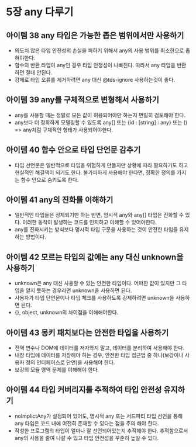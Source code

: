 # 5장 any 다루기

## 아이템 38 any 타입은 가능한 좁은 범위에서만 사용하기

- 의도치 않은 타입 안전성의 손실을 피하기 위해서 any의 사용 범위를 최소한으로 좁혀야한다.
- 함수의 반환 타입이 any인 경우 타입 안정성이 나빠진다. 따라서 any 타입을 반환하면 절대 안된다.
- 강제로 타입 오류를 제거하려면 any 대신 @tds-ignore 사용하는것이 좋다.

## 아이템 39 any를 구체적으로 변형해서 사용하기

- any를 사용할 때는 정말로 모든 값이 허용되어야만 하는지 면밀히 검토해야 한다.
- any보다 더 정확하게 모델링할 수 있도록 any[] 또는 {id : [string] : any} 또는 () => any처럼 구체적인 형태가 사용되어야한다.

## 아이템 40 함수 안으로 타입 단언문 감추기

- 타입 선언문은 일반적으로 타입을 위험하게 만들지만 상황에 따라 필요하기도 하고 현실적인 해결책이 되기도 한다. 불가피하게 사용해야 한다면, 정확한 정의를 가지는 함수 안으로 숨키도록 한다.

## 아이템 41 any의 진화를 이해하기

- 일반적인 타입들은 정제되기만 하는 반면, 암시적 any와 any[] 타입은 진화할 수 있다. 이러한 동작이 발생하는 코드를 인지하고 이해할 수 있어야한다.
- any를 진화시키는 방식보다 명시적 타입 구문을 사용하는 것이 안전한 타입을 유지하는 방법이다.

## 아이템 42 모르는 타입의 값에는 any 대신 unknown을 사용하기

- unknown은 any 대신 사용할 수 있는 안전한 타입이다. 어떠한 값이 있지만 그 타입을 알지 못하는 경우라면 unknown을 사용하면 된다.
- 사용자가 타입 단언문이나 타입 체크를 사용하도록 강제하려면 unknown을 사용하면 된다.
- {}, object, unknown의 차이점을 이해해야한다.

## 아이템 43 몽키 패치보다는 안전한 타입을 사용하기

- 전역 변수나 DOM에 데이터를 저자와지 말고, 데이터를 분리하여 사용해야 한다.
- 내장 타입에 데이터를 저장해야 하는 경우, 안전한 타입 접근법 중 하나(보강이나 사용자 정의 인터페이스로 단언)을 사용해야 한다.
- 보강의 모듈 영역 문제를 이해해야 한다.

## 아이템 44 타입 커버리지를 추적하여 타입 안전성 유지하기

- noImplictAny가 설정되어 있어도, 명시적 any 또는 서드파티 타입 선언을 통해 any 타입은 코드 내에 여전히 존재할 수 있다는 점을 주의 해야 한다.
- 작성한 프로그램의 타입이 얼마나 잘 선언되어있는지 추적해야 한다. 추적함으로서 any의 사용을 줄여 나갈 수 있고 타입 안전성을 꾸준히 높일 수 있다.
